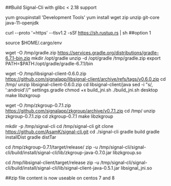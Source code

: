 ##Build Signal-Cli with glibc < 2.18 support 

yum groupinstall 'Development Tools'
yum install wget zip unzip git-core java-11-openjdk


curl --proto '=https' --tlsv1.2 -sSf https://sh.rustup.rs | sh
##option 1

source $HOME/.cargo/env

wget -O /tmp/gradle.zip  https://services.gradle.org/distributions/gradle-6.7.1-bin.zip
mkdir /opt/gradle
unzip -d /opt/gradle /tmp/gradle.zip
export PATH=$PATH:/opt/gradle/gradle-6.7.1/bin

wget -O /tmp/libsignal-client-0.6.0.zip https://github.com/signalapp/libsignal-client/archive/refs/tags/v0.6.0.zip
cd /tmp/
unzip libsignal-client-0.6.0.zip
cd libsignal-client/java
sed -i "s/, ':android'//" settings.gradle
chmod +x build_jni.sh
./build_jni.sh desktop
make libzkgroup


wget -O /tmp/zkgroup-0.7.1.zip https://github.com/signalapp/zkgroup/archive/v0.7.1.zip
cd /tmp/
unzip zkgroup-0.7.1.zip
cd zkgroup-0.7.1
make libzkgroup

mkdir -p /tmp/signal-cli
cd /tmp/signal-cli
git clone https://github.com/AsamK/signal-cli.git
cd ./signal-cli
gradle build
gradle installDist
gradle distTar

cd /tmp/zkgroup-0.7.1/target/release/
zip -u /tmp/signal-cli/signal-cli/build/install/signal-cli/lib/zkgroup-java-0.7.0.jar libzkgroup.so

cd /tmp/libsignal-client/target/release
zip -u /tmp/signal-cli/signal-cli/build/install/signal-cli/lib/signal-client-java-0.5.1.jar libsignal_jni.so

##zip file content is now useable on centos 7 and 8




